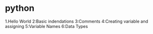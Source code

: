 # python
1.Hello World
2:Basic indendations
3:Comments
4:Creating variable and assigning
5:Variable Names
6:Data Types
